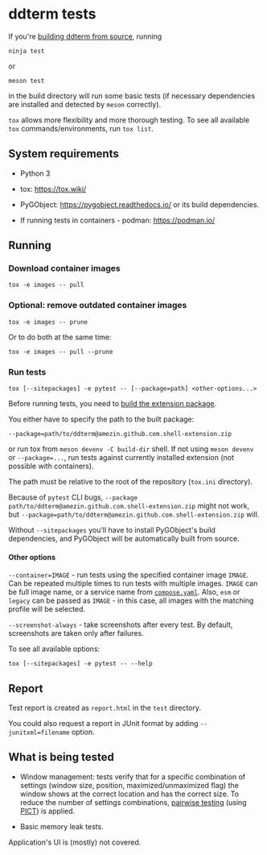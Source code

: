 <!--
SPDX-FileCopyrightText: 2022 Aleksandr Mezin <mezin.alexander@gmail.com>

SPDX-License-Identifier: GPL-3.0-or-later
-->

# ddterm tests

If you're [building ddterm from source](/docs/BUILD.md), running

    ninja test

or

    meson test

in the build directory will run some basic tests (if necessary dependencies
are installed and detected by `meson` correctly).

`tox` allows more flexibility and more thorough testing. To see all available
`tox` commands/environments, run `tox list`.

## System requirements

* Python 3

* tox: <https://tox.wiki/>

* PyGObject: <https://pygobject.readthedocs.io/> or its build dependencies.

* If running tests in containers - podman: <https://podman.io/>

## Running

### Download container images

    tox -e images -- pull

### Optional: remove outdated container images

    tox -e images -- prune

Or to do both at the same time:

    tox -e images -- pull --prune

### Run tests

    tox [--sitepackages] -e pytest -- [--package=path] <other-options...>

Before running tests, you need to [build the extension package](/docs/BUILD.md).

You either have to specify the path to the built package:

    --package=path/to/ddterm@amezin.github.com.shell-extension.zip

or run tox from `meson devenv -C build-dir` shell. If not using `meson devenv`
or `--package=...`, run tests against currently installed extension
(not possible with containers).

The path must be relative to the root of the repository (`tox.ini` directory).

Because of `pytest` CLI bugs,
`--package path/to/ddterm@amezin.github.com.shell-extension.zip`
might not work, but
`--package=path/to/ddterm@amezin.github.com.shell-extension.zip` will.

Without `--sitepackages` you'll have to install PyGObject's build dependencies,
and PyGObject will be automatically built from source.

#### Other options

`--container=IMAGE` - run tests using the specified container image `IMAGE`.
Can be repeated multiple times to run tests with multiple images.
`IMAGE` can be full image name, or a service name from [`compose.yaml`].
Also, `esm` or `legacy` can be passed as `IMAGE` - in this case, all images
with the matching profile will be selected.

`--screenshot-always` - take screenshots after every test. By default,
screenshots are taken only after failures.

To see all available options:

    tox [--sitepackages] -e pytest -- --help

## Report

Test report is created as `report.html` in the `test` directory.

You could also request a report in JUnit format by adding
`--junitxml=filename` option.

## What is being tested

* Window management: tests verify that for a specific combination of settings
(window size, position, maximized/unmaximized flag) the window shows at the
correct location and has the correct size. To reduce the number of settings
combinations, [pairwise testing] (using [PICT]) is applied.

* Basic memory leak tests.

Application's UI is (mostly) not covered.

[pairwise testing]: https://www.pairwise.org/
[PICT]: https://github.com/microsoft/pict
[`compose.yaml`]: /tests/compose.yaml
